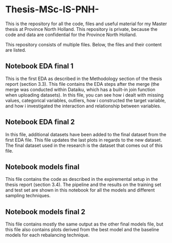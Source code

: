 # Thesis-MSc-IS-PNH-
This is the repository for all the code, files and useful material for my Master thesis at Province North Holland. This repository is private, because the code and data are confidential for the Province North Holland.

This repository consists of multiple files. Below, the files and their content are listed.

## Notebook EDA final 1 
This is the first EDA as described in the Methodology section of the thesis report (section 3.3). This file contains the EDA steps after the merge (the merge was conducted within Dataiku, which has a built-in join function when uploading datasets). In this file, you can see how i dealt with missing values, categorical variables, outliers, how i constructed the target variable, and how i investigated the interaction and relationship between variables. 
## Notebook EDA final 2 
In this file, additional datasets have been added to the final dataset from the first EDA file. This file updates the last plots in regards to the new dataset. The final dataset used in the research is the dataset that comes out of this file.
## Notebook models final
This file contains the code as described in the expiremental setup in the thesis report (section 3.4). The pipeline and the results on the training set and test set are shown in this notebook for all the models and different sampling techniques. 
## Notebook models final 2
This file contains mostly the same output as the other final models file, but this file also contains plots derived from the best model and the baseline models for each rebalancing technique.

